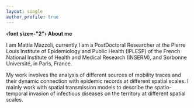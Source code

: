 ```yaml
---
layout: single
author_profile: true
---
```





**‹font size=-"2"› About me </font>**


I am Mattia Mazzoli, currently I am a PostDoctoral Researcher at the Pierre Louis Institute of Epidemiology and Public Health (IPLESP) of the French National Institute of Health and Medical Research (INSERM), and Sorbonne Université, in Paris, France.

My work involves the analysis of different sources of mobility traces and their dynamic connection with epidemic records at different spatial scales. I mainly work with spatial transmission models to describe the spatio-temporal invasion of infectious diseases on the territory at different spatial scales.

